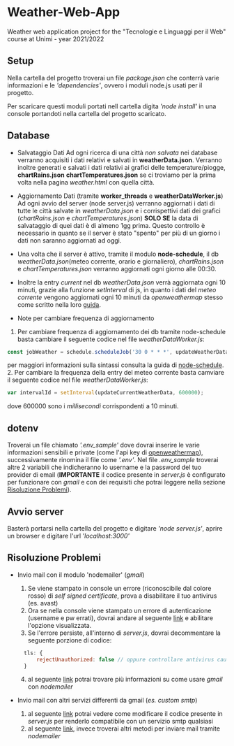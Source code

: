 # Weather-Web-App
Weather web application project for the "Tecnologie e Linguaggi per il Web" course at Unimi - year 2021/2022

## Setup
Nella cartella del progetto troverai un file *package.json* che conterrà varie informazioni e le *'dependencies'*, ovvero i moduli node.js usati per il progetto.

Per scaricare questi moduli portati nell cartella digita *'node install'* in una console portandoti nella cartella del progetto scaricato.

## Database
* Salvataggio Dati
Ad ogni ricerca di una città *non salvata* nei database verranno acquisiti i dati relativi e salvati in **weatherData.json**. 
Verranno inoltre generati e salvati i dati relativi ai grafici delle temperature/piogge, **chartRains.json** **chartTemperatures.json** se ci troviamo per la prima volta nella pagina *weather.html* con quella città.

* Aggiornamento Dati (tramite **worker_threads** e **weatherDataWorker.js**)
Ad ogni avvio del server (node server.js) verranno aggiornati i dati di tutte le città salvate in *weatherData.json* e i corrispettivi dati dei grafici (*chartRains.json* e *chartTemperatures.json*) **SOLO SE** la data di salvataggio di quei dati è di almeno 1gg prima. Questo controllo è necessario in quanto se il server è stato "spento" per più di un giorno i dati non saranno aggiornati ad oggi.

* Una volta che il server è attivo, tramite il modulo **node-schedule**, il db *weatherData.json*(meteo corrente, orario e giornaliero), *chartRains.json* e *chartTemperatures.json*  verranno aggiornati ogni giorno alle 00:30.
* Inoltre la entry *current* nel db *weatherData.json* verrà aggiornata ogni 10 minuti, grazie alla funzione *setInterval* di js, in quanto i dati del *meteo corrente* vengono aggiornati ogni 10 minuti da *openweathermap* stesso come scritto nella loro [guida](https://openweathermap.org/guide).

* Note per cambiare frequenza di aggiornamento
1. Per cambiare frequenza di aggiornamento dei db tramite node-schedule basta cambiare il seguente codice nel file *weatherDataWorker.js*:
```javascript
const jobWeather = schedule.scheduleJob('30 0 * * *', updateWeatherData);
```
per maggiori informazioni sulla sintassi consulta la guida di [node-schedule](https://www.npmjs.com/package/node-schedule).
2. Per cambiare la frequenza della entry del meteo corrente basta camviare il seguente codice nel file *weatherDataWorker.js*:
```javascript
var intervalId = setInterval(updateCurrentWeatherData, 600000);
```
dove 600000 sono i *millisecondi* corrispondenti a 10 minuti.

## dotenv
Troverai un file chiamato *'.env_sample'* dove dovrai inserire le varie informazioni sensibili e private (come l'api key di [openweathermap](https://openweathermap.org/api)), successivamente rinomina il file come *'.env'*.
Nel file *.env_sample* troverai altre 2 variabili che indicheranno lo username e la password del tuo provider di email (**IMPORTANTE** il codice presente in *server.js* è configurato per funzionare con *gmail* e con dei requisiti che potrai leggere nella sezione [Risoluzione Problemi](#Risoluzione-problemi)).

## Avvio server
Basterà portarsi nella cartella del progetto e digitare *'node server.js'*, aprire un browser e digitare l'url *'localhost:3000'*

## Risoluzione Problemi
* Invio mail con il modulo 'nodemailer' (*gmail*)
  1. Se viene stampato in console un errore (riconoscibile dal colore rosso) di *self signed certificate*, prova a disabilitare il tuo antivirus (es. avast)
  2. Ora se nella console viene stampato un errore di autenticazione (username e pw errati), dovrai andare al seguente [link](https://www.google.com/settings/security/lesssecureapps) e abilitare l'opzione visualizzata.
  3. Se l'errore persiste, all'interno di *server.js*, dovrai decommentare la seguente porzione di codice: 
  ```javascript
    tls: {
        rejectUnauthorized: false // oppure controllare antivirus causa problema
    }
  ```
  4. al seguente [link](https://nodemailer.com/usage/using-gmail/) potrai trovare più informazioni su come usare *gmail* con *nodemailer*
  
* Invio mail con altri servizi differenti da gmail (*es. custom smtp*)
  1. al seguente [link](https://nodemailer.com/smtp/) potrai vedere come modificare il codice presente in *server.js* per renderlo compatibile con un servizio smtp qualsiasi
  2. al seguente [link](https://nodemailer.com/transports/), invece troverai altri metodi per inviare mail tramite *nodemailer*
